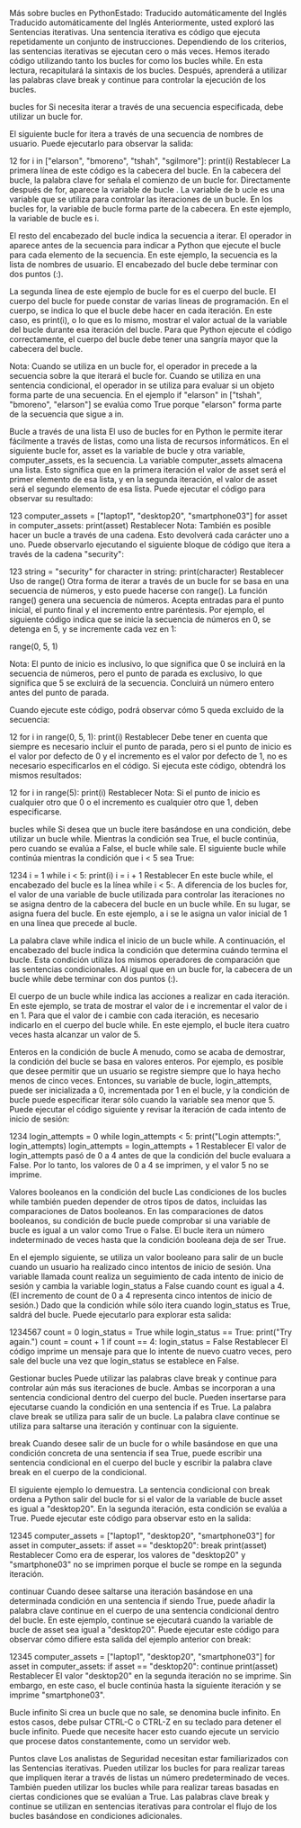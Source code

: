 Más sobre bucles en PythonEstado: Traducido automáticamente del Inglés
Traducido automáticamente del Inglés
Anteriormente, usted exploró las Sentencias iterativas. Una sentencia iterativa es código que ejecuta repetidamente un conjunto de instrucciones. Dependiendo de los criterios, las sentencias iterativas se ejecutan cero o más veces. Hemos iterado código utilizando tanto los bucles for como los bucles while. En esta lectura, recapitulará la sintaxis de los bucles. Después, aprenderá a utilizar las palabras clave break y continue para controlar la ejecución de los bucles.

bucles for 
Si necesita iterar a través de una secuencia especificada, debe utilizar un bucle for.

El siguiente bucle for itera a través de una secuencia de nombres de usuario. Puede ejecutarlo para observar la salida:

12
for i in ["elarson", "bmoreno", "tshah", "sgilmore"]:
    print(i)
Restablecer
La primera línea de este código es la cabecera del bucle. En la cabecera del bucle, la palabra clave for señala el comienzo de un bucle for. Directamente después de for, aparece la variable de bucle . La variable de b ucle es una variable que se utiliza para controlar las iteraciones de un bucle. En los bucles for, la variable de bucle forma parte de la cabecera. En este ejemplo, la variable de bucle es i.

El resto del encabezado del bucle indica la secuencia a iterar. El operador in aparece antes de la secuencia para indicar a Python que ejecute el bucle para cada elemento de la secuencia. En este ejemplo, la secuencia es la lista de nombres de usuario. El encabezado del bucle debe terminar con dos puntos (:).

La segunda línea de este ejemplo de bucle for es el cuerpo del bucle. El cuerpo del bucle for puede constar de varias líneas de programación. En el cuerpo, se indica lo que el bucle debe hacer en cada iteración. En este caso, es print(i), o lo que es lo mismo, mostrar el valor actual de la variable del bucle durante esa iteración del bucle. Para que Python ejecute el código correctamente, el cuerpo del bucle debe tener una sangría mayor que la cabecera del bucle. 

Nota: Cuando se utiliza en un bucle for, el operador in precede a la secuencia sobre la que iterará el bucle for. Cuando se utiliza en una sentencia condicional, el operador in se utiliza para evaluar si un objeto forma parte de una secuencia. En el ejemplo if "elarson" in ["tshah", "bmoreno", "elarson"] se evalúa como True porque "elarson" forma parte de la secuencia que sigue a in.

Bucle a través de una lista
El uso de bucles for en Python le permite iterar fácilmente a través de listas, como una lista de recursos informáticos. En el siguiente bucle for, asset es la variable de bucle y otra variable, computer_assets, es la secuencia. La variable computer_assets almacena una lista. Esto significa que en la primera iteración el valor de asset será el primer elemento de esa lista, y en la segunda iteración, el valor de asset será el segundo elemento de esa lista. Puede ejecutar el código para observar su resultado:

123
computer_assets = ["laptop1", "desktop20", "smartphone03"]
for asset in computer_assets:
    print(asset)
Restablecer
Nota: También es posible hacer un bucle a través de una cadena. Esto devolverá cada carácter uno a uno. Puede observarlo ejecutando el siguiente bloque de código que itera a través de la cadena "security":

123
string = "security"
for character in string:
    print(character)
Restablecer
Uso de range()
Otra forma de iterar a través de un bucle for se basa en una secuencia de números, y esto puede hacerse con range(). La función range() genera una secuencia de números. Acepta entradas para el punto inicial, el punto final y el incremento entre paréntesis. Por ejemplo, el siguiente código indica que se inicie la secuencia de números en 0, se detenga en 5, y se incremente cada vez en 1:

range(0, 5, 1)

Nota: El punto de inicio es inclusivo, lo que significa que 0 se incluirá en la secuencia de números, pero el punto de parada es exclusivo, lo que significa que 5 se excluirá de la secuencia. Concluirá un número entero antes del punto de parada.

Cuando ejecute este código, podrá observar cómo 5 queda excluido de la secuencia:

12
for i in range(0, 5, 1):
    print(i)
Restablecer
Debe tener en cuenta que siempre es necesario incluir el punto de parada, pero si el punto de inicio es el valor por defecto de 0 y el incremento es el valor por defecto de 1, no es necesario especificarlos en el código. Si ejecuta este código, obtendrá los mismos resultados:

12
for i in range(5):
    print(i)
Restablecer
Nota: Si el punto de inicio es cualquier otro que 0 o el incremento es cualquier otro que 1, deben especificarse.

bucles while
Si desea que un bucle itere basándose en una condición, debe utilizar un bucle while. Mientras la condición sea True, el bucle continúa, pero cuando se evalúa a False, el bucle while sale. El siguiente bucle while continúa mientras la condición que i < 5 sea True:

1234
i = 1
while i < 5:
    print(i)
    i = i + 1
Restablecer
En este bucle while, el encabezado del bucle es la línea while i < 5:. A diferencia de los bucles for, el valor de una variable de bucle utilizada para controlar las iteraciones no se asigna dentro de la cabecera del bucle en un bucle while. En su lugar, se asigna fuera del bucle. En este ejemplo, a i se le asigna un valor inicial de 1 en una línea que precede al bucle.

La palabra clave while indica el inicio de un bucle while. A continuación, el encabezado del bucle indica la condición que determina cuándo termina el bucle. Esta condición utiliza los mismos operadores de comparación que las sentencias condicionales. Al igual que en un bucle for, la cabecera de un bucle while debe terminar con dos puntos (:).

El cuerpo de un bucle while indica las acciones a realizar en cada iteración. En este ejemplo, se trata de mostrar el valor de i e incrementar el valor de i en 1. Para que el valor de i cambie con cada iteración, es necesario indicarlo en el cuerpo del bucle while. En este ejemplo, el bucle itera cuatro veces hasta alcanzar un valor de 5.

Enteros en la condición de bucle
A menudo, como se acaba de demostrar, la condición del bucle se basa en valores enteros. Por ejemplo, es posible que desee permitir que un usuario se registre siempre que lo haya hecho menos de cinco veces. Entonces, su variable de bucle, login_attempts, puede ser inicializada a 0, incrementada por 1 en el bucle, y la condición de bucle puede especificar iterar sólo cuando la variable sea menor que 5. Puede ejecutar el código siguiente y revisar la iteración de cada intento de inicio de sesión:

1234
login_attempts = 0
while login_attempts < 5:
    print("Login attempts:", login_attempts)
    login_attempts = login_attempts + 1
Restablecer
El valor de login_attempts pasó de 0 a 4 antes de que la condición del bucle evaluara a False. Por lo tanto, los valores de 0 a 4 se imprimen, y el valor 5 no se imprime.

Valores booleanos en la condición del bucle
Las condiciones de los bucles while también pueden depender de otros tipos de datos, incluidas las comparaciones de Datos booleanos. En las comparaciones de datos booleanos, su condición de bucle puede comprobar si una variable de bucle es igual a un valor como True o False. El bucle itera un número indeterminado de veces hasta que la condición booleana deja de ser True.

En el ejemplo siguiente, se utiliza un valor booleano para salir de un bucle cuando un usuario ha realizado cinco intentos de inicio de sesión. Una variable llamada count realiza un seguimiento de cada intento de inicio de sesión y cambia la variable login_status a False cuando count es igual a 4. (El incremento de count de 0 a 4 representa cinco intentos de inicio de sesión.) Dado que la condición while sólo itera cuando login_status es True, saldrá del bucle. Puede ejecutarlo para explorar esta salida:

1234567
count = 0
login_status = True
while login_status == True:
    print("Try again.")
    count = count + 1
    if count == 4:
        login_status = False
Restablecer
El código imprime un mensaje para que lo intente de nuevo cuatro veces, pero sale del bucle una vez que login_status se establece en False.

Gestionar bucles
Puede utilizar las palabras clave break y continue para controlar aún más sus iteraciones de bucle. Ambas se incorporan a una sentencia condicional dentro del cuerpo del bucle. Pueden insertarse para ejecutarse cuando la condición en una sentencia if es True. La palabra clave break se utiliza para salir de un bucle. La palabra clave continue se utiliza para saltarse una iteración y continuar con la siguiente.

break
Cuando desee salir de un bucle for o while basándose en que una condición concreta de una sentencia if sea True, puede escribir una sentencia condicional en el cuerpo del bucle y escribir la palabra clave break en el cuerpo de la condicional.

El siguiente ejemplo lo demuestra. La sentencia condicional con break ordena a Python salir del bucle for si el valor de la variable de bucle asset es igual a "desktop20". En la segunda iteración, esta condición se evalúa a True. Puede ejecutar este código para observar esto en la salida:

12345
computer_assets = ["laptop1", "desktop20", "smartphone03"]
for asset in computer_assets:
    if asset == "desktop20":
        break
    print(asset)
Restablecer
Como era de esperar, los valores de "desktop20" y "smartphone03" no se imprimen porque el bucle se rompe en la segunda iteración.

continuar
Cuando desee saltarse una iteración basándose en una determinada condición en una sentencia if siendo True, puede añadir la palabra clave continue en el cuerpo de una sentencia condicional dentro del bucle. En este ejemplo, continue se ejecutará cuando la variable de bucle de asset sea igual a "desktop20". Puede ejecutar este código para observar cómo difiere esta salida del ejemplo anterior con break:

12345
computer_assets = ["laptop1", "desktop20", "smartphone03"]
for asset in computer_assets:
    if asset == "desktop20":
        continue
    print(asset)
Restablecer
El valor "desktop20" en la segunda iteración no se imprime. Sin embargo, en este caso, el bucle continúa hasta la siguiente iteración y se imprime "smartphone03".

Bucle infinito
Si crea un bucle que no sale, se denomina bucle infinito. En estos casos, debe pulsar CTRL-C o CTRL-Z  en su teclado para detener el bucle infinito. Puede que necesite hacer esto cuando ejecute un servicio que procese datos constantemente, como un servidor web.

Puntos clave
Los analistas de Seguridad necesitan estar familiarizados con las Sentencias iterativas. Pueden utilizar los bucles for para realizar tareas que impliquen iterar a través de listas un número predeterminado de veces. También pueden utilizar los bucles while para realizar tareas basadas en ciertas condiciones que se evalúan a True. Las palabras clave break y continue se utilizan en sentencias iterativas para controlar el flujo de los bucles basándose en condiciones adicionales.